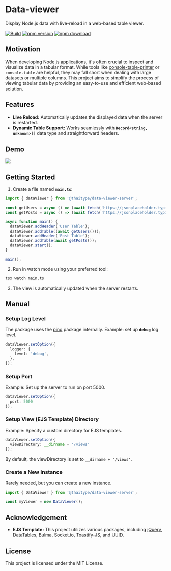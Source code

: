 # Data-viewer

Display Node.js data with live-reload in a web-based table viewer.

[![Build](https://github.com/thaitype/data-viewer/actions/workflows/main.yml/badge.svg)](https://github.com/thaitype/data-viewer/actions/workflows/main.yml) 
[![npm version](https://img.shields.io/npm/v/@thaitype/data-viewer-server)](https://www.npmjs.com/package/@thaitype/data-viewer-server) [![npm download](https://img.shields.io/npm/dt/@thaitype/data-viewer-server)](https://www.npmjs.com/package/@thaitype/data-viewer-server)


## Motivation 

When developing Node.js applications, it's often crucial to inspect and visualize data in a tabular format. While tools like [console-table-printer](https://github.com/ayonious/console-table-printer) or `console.table` are helpful, they may fall short when dealing with large datasets or multiple columns. This project aims to simplify the process of viewing tabular data by providing an easy-to-use and efficient web-based solution.

## Features

- **Live Reload:** Automatically updates the displayed data when the server is restarted.
- **Dynamic Table Support:** Works seamlessly with **`Record<string, unknown>[]`** data type and straightforward headers.

## Demo

![](images/demo.gif)

## Getting Started

1. Create a file named **`main.ts`**:

  ```ts
  import { dataViewer } from '@thaitype/data-viewer-server';

  const getUsers = async () => (await fetch('https://jsonplaceholder.typicode.com/users')).json();
  const getPosts = async () => (await fetch('https://jsonplaceholder.typicode.com/posts')).json();

  async function main() {
    dataViewer.addHeader('User Table');
    dataViewer.addTable((await getUsers()));
    dataViewer.addHeader('Post Table');
    dataViewer.addTable(await getPosts());
    dataViewer.start();
  }

  main();
  ```

2. Run in watch mode using your preferred tool:

  ```bash
  tsx watch main.ts
  ```
3. The view is automatically updated when the server restarts.

## **Manual**

### **Setup Log Level**

The package uses the [pino](https://github.com/pinojs/pino) package internally. Example: set up **`debug`** log level.

```ts
dataViewer.setOption({ 
  logger: {
    level: 'debug',
  },
});
```

### **Setup Port**

Example: Set up the server to run on port 5000.
```ts
dataViewer.setOption({ 
  port: 5000
});
```

### **Setup View (EJS Template) Directory**

Example: Specify a custom directory for EJS templates.

```ts
dataViewer.setOption({ 
  viewDirectory: __dirname + '/views'
});
```

By default, the viewDirectory is set to `__dirname + '/views'`.

### **Create a New Instance**

Rarely needed, but you can create a new instance.

```ts
import { DataViewer } from '@thaitype/data-viewer-server';

const myViewer = new DataViewer();
```

## **Acknowledgement**

- **EJS Template:** This project utilizes various packages, including [jQuery](https://jquery.com/), [DataTables](https://datatables.net/), [Bulma](https://bulma.io/), [Socket.io](https://socket.io/), [Toastify-JS](https://github.com/apvarun/toastify-js), and [UUID](https://github.com/uuidjs/uuid).

## **License**

This project is licensed under the MIT License.